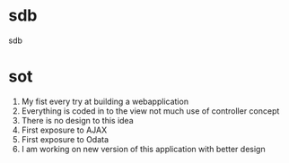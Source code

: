 # sdb
sdb
# sot

1. My fist every try at building a webapplication 
2. Everything is coded in to the view  not much use of controller concept
3. There is no design to this idea 
4. First exposure to AJAX
5. First exposure to Odata
6. I am working on new version of this application with better design 
